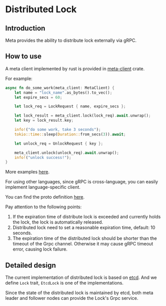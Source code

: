 # Distributed Lock

## Introduction

Meta provides the ability to distribute lock externally via gRPC.

## How to use

A meta client implemented by rust is provided in [meta-client][1] crate.

[1]: https://github.com/GreptimeTeam/greptimedb/tree/develop/src/meta-client

For example:

```rust
async fn do_some_work(meta_client: MetaClient) {
    let name = "lock_name".as_bytes().to_vec();
    let expire_secs = 60;

    let lock_req = LockRequest { name, expire_secs };

    let lock_result = meta_client.lock(lock_req).await.unwrap();
    let key = lock_result.key;

    info!("do some work, take 3 seconds");
    tokio::time::sleep(Duration::from_secs(3)).await;

    let unlock_req = UnlockRequest { key };

    meta_client.unlock(unlock_req).await.unwrap();
    info!("unlock success!");
}
```

More examples [here][2].

[2]: https://github.com/GreptimeTeam/greptimedb/blob/develop/src/meta-client/examples/lock.rs

For using other languages, since gRPC is cross-language, you can easily implement language-specific client.

You can find the proto definition [here][3].

[3]: https://github.com/GreptimeTeam/greptime-proto/blob/main/proto/greptime/v1/meta/lock.proto

Pay attention to the following points:

1. If the expiration time of distribute lock is exceeded and currently holds the lock, the lock is automatically released.
2. Distributed lock need to set a reasonable expiration time, default: 10 seconds.
3. The expiration time of the distributed lock should be shorter than the timeout of the Grpc channel. Otherwise it may cause gRPC timeout error, causing lock failure.

## Detailed design

The current implementation of distributed lock is based on [etcd][4]. And we define `Lock` trait, `EtcdLock` is one of the implementations.

[4]: https://etcd.io/docs/v3.5/dev-guide/api_concurrency_reference_v3/

Since the state of the distributed lock is maintained by etcd, both meta leader and follower nodes can provide the Lock's Grpc service.
